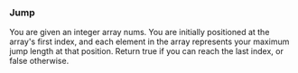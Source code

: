 ### Jump

You are given an integer array nums. You are initially positioned at the array's first index, and each element in the array represents your maximum jump length at that position. Return true if you can reach the last index, or false otherwise.
